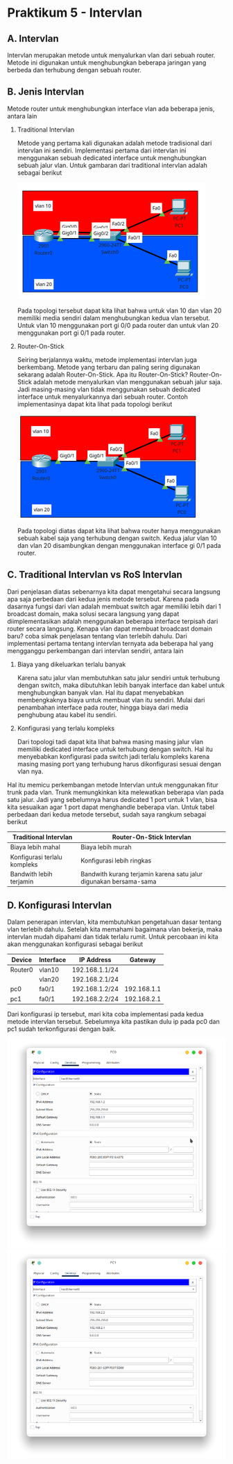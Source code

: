 # Praktikum 5 - Intervlan

## A. Intervlan

Intervlan merupakan metode untuk menyalurkan vlan dari sebuah router. Metode ini digunakan untuk menghubungkan beberapa jaringan yang berbeda dan terhubung dengan sebuah router.

## B. Jenis Intervlan

Metode router untuk menghubungkan interface vlan ada beberapa jenis, antara lain
1. Traditional Intervlan

    Metode yang pertama kali digunakan adalah metode tradisional dari intervlan ini sendiri. Implementasi pertama dari intervlan ini menggunakan sebuah dedicated interface untuk menghubungkan sebuah jalur vlan. Untuk gambaran dari traditional intervlan adalah sebagai berikut

    ![traditional intervlan topologi](asset/traditional%20topologi.png)

    Pada topologi tersebut dapat kita lihat bahwa untuk vlan 10 dan vlan 20 memiliki media sendiri dalam menghubungkan kedua vlan tersebut. Untuk vlan 10 menggunakan port gi 0/0 pada router dan untuk vlan 20 menggunakan port gi 0/1 pada router.
2. Router-On-Stick

    Seiring berjalannya waktu, metode implementasi intervlan juga berkembang. Metode yang terbaru dan paling sering digunakan sekarang adalah Router-On-Stick. Apa itu Router-On-Stick? Router-On-Stick adalah metode menyalurkan vlan menggunakan sebuah jalur saja. Jadi masing-masing vlan tidak menggunakan sebuah dedicated interface untuk menyalurkannya dari sebuah router. Contoh implementasinya dapat kita lihat pada topologi berikut

    ![topologi Router on stick](asset/ros%20topologi.png)

    Pada topologi diatas dapat kita lihat bahwa router hanya menggunakan sebuah kabel saja yang terhubung dengan switch. Kedua jalur vlan 10 dan vlan 20 disambungkan dengan menggunakan interface gi 0/1 pada router. 

## C. Traditional Intervlan vs RoS Intervlan

Dari penjelasan diatas sebenarnya kita dapat mengetahui secara langsung apa saja perbedaan dari kedua jenis metode tersebut. Karena pada dasarnya fungsi dari vlan adalah membuat switch agar memiliki lebih dari 1 broadcast domain, maka solusi secara langsung yang dapat diimplementasikan adalah menggunakan beberapa interface terpisah dari router secara langsung. Kenapa vlan dapat membuat broadcast domain baru? coba simak penjelasan tentang vlan terlebih dahulu. Dari implementasi pertama tentang intervlan ternyata ada beberapa hal yang mengganggu perkembangan dari intervlan sendiri, antara lain
1. Biaya yang dikeluarkan terlalu banyak

    Karena satu jalur vlan membutuhkan satu jalur sendiri untuk terhubung dengan switch, maka dibutuhkan lebih banyak interface dan kabel untuk menghubungkan banyak vlan. Hal itu dapat menyebabkan membengkaknya biaya untuk membuat vlan itu sendiri. Mulai dari penambahan interface pada router, hingga biaya dari media penghubung atau kabel itu sendiri.

2. Konfigurasi yang terlalu kompleks

    Dari topologi tadi dapat kita lihat bahwa masing masing jalur vlan memiliki dedicated interface untuk terhubung dengan switch. Hal itu menyebabkan konfigurasi pada switch jadi terlalu kompleks karena masing masing port yang terhubung harus dikonfigurasi sesuai dengan vlan nya.

Hal itu memicu perkembangan metode Intervlan untuk menggunakan fitur trunk pada vlan. Trunk memungkinkan kita melewatkan beberapa vlan pada satu jalur. Jadi yang sebelumnya harus dedicated 1 port untuk 1 vlan, bisa kita sesuaikan agar 1 port dapat menghandle beberapa vlan. Untuk tabel perbedaan dari kedua metode tersebut, sudah saya rangkum sebagai berikut

|Traditional Intervlan|Router-On-Stick Intervlan|
|-|-|
|Biaya lebih mahal|Biaya lebih murah|
|Konfigurasi terlalu kompleks| Konfigurasi lebih ringkas|
|Bandwith lebih terjamin|Bandwith kurang terjamin karena satu jalur digunakan bersama-sama|

## D. Konfigurasi Intervlan

Dalam penerapan intervlan, kita membutuhkan pengetahuan dasar tentang vlan terlebih dahulu. Setelah kita memahami bagaimana vlan bekerja, maka intervlan mudah dipahami dan tidak terlalu rumit. Untuk percobaan ini kita akan menggunakan konfigurasi sebagai berikut

|Device|Interface|IP Address|Gateway|
|-|-|-|-|
|Router0|vlan10|192.168.1.1/24||
||vlan20|192.168.2.1/24||
|pc0|fa0/1|192.168.1.2/24|192.168.1.1|
|pc1|fa0/1|192.168.2.2/24|192.168.2.1|

Dari konfigurasi ip tersebut, mari kita coba implementasi pada kedua metode intervlan tersebut. Sebelumnya kita pastikan dulu ip pada pc0 dan pc1 sudah terkonfigurasi dengan baik. 

![IP PC0](asset/pc0%20ip.png)
![IP PC1](asset/pc1%20ip.png)



